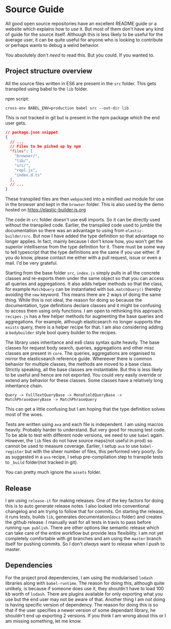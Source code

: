 # Source Guide
All good open source repositories have an excellent README guide or a website which
explains how to _use_ it. But most of them don't have any kind of guide for the source itself.
Although this is less likely to be useful for the average user, it can be quite useful for
anyone who is looking to contribute or perhaps wants to debug a weird behavior.

You absolutely don't _need_ to read this. But you could. If you wanted to.

## Project structure overview
All the source files written in ES6 are present in the `src` folder.
This gets transpiled using babel to the `lib` folder.

npm script:
```
cross-env BABEL_ENV=production babel src --out-dir lib
```

This is not tracked in git but is present in the npm package which the end user gets.

```json
// package.json snippet
{
  // ...
  // Files to be picked up by npm
  "files": [
    "browser/",
    "lib/",
    "src/",
    "repl.js",
    "index.d.ts"
  ],
  // ...
}
```

These transpiled files are then `webpack`ed into a minified `umd` module
for use in the browser and kept in the `browser` folder.
This is also used by the demo hosted on https://elastic-builder.js.org

The code in `src` folder doesn't use es6 imports. So it can be directly used without the transpiled code.
Earlier, the transpiled code used to jumble the documentation so there was an advantage to using
from `elastic-builder/src`. But now I have added the type definition so that advantage no longer applies.
In fact, mainly because I don't know how, you won't get the superior intellisense from the type definition
for it. There must be some way to tell typescript that the type definitions are the same if you use either.
If you do know, please contact me either with a pull request, issue or even a mail. I'd be very grateful.

Starting from the base folder `src`, `index.js` simply pulls in all the concrete classes and re-exports
them under the same object so that you can access all queries and aggregations. It also adds
helper methods so that the class, for example `MatchQuery` can be instantiated with `bob.matchQuery()`
thereby avoiding the `new` keyword. This means there are 2 ways of doing the same thing. While this is not ideal,
the reason for doing so because the documentation, type definitions declare classes and
it might be confusing to access them using only functions. I am open to rethinking this approach.
`recipes.js` has a few helper methods for augmenting the base queries and aggregations.
For example, although elasticsearch no longer supports the `exists` query, there is a helper recipe for that.
I am also considering adding a `bodybuilder` style bool query builder to the recipes.

The library uses inheritance and es6 class syntax quite heavily. The base classes for
request body search, queries, aggregations and other misc classes are present in `core`.
The queries, aggregations are organised to mirror the elasticsearch reference guide.
Whereever there is common behavior for multiple classes, the methods are moved to a base class.
Strictly speaking, all the base classes are instantiable.
But this is less likely to be useful and hence are not exported.
You could very easily override or extend any behavior for these classes.
Some classes have a relatively long inheritance chain.

```
Query -> FullTextQueryBase -> MonoFieldQueryBase -> MatchPhraseQueryBase -> MatchPhraseQuery
```
This can get a little confusing but I am hoping that the type definition solves
most of the woes.

Tests are written using `ava` and each file is independent. I am using macros heavily.
Probably harder to understand. But very good for reusing test code.
To be able to test with different node versions,
we need to use `babel` again. However, the `lib` files do not have source maps(not useful in prod) so cannot be used
to measure coverage. Earlier, I setup `ava` to use `babel-register` but with the sheer number of files,
this performed very poorly. So as suggested in a `ava` recipe, I setup pre-compilation step to transpile
tests to `_build` folder(not tracked in git).

You can pretty much ignore the `assets` folder.

## Release
I am using `release-it` for making releases. One of the key factors for doing this is to
auto generate release notes. I also looked into conventional changelog and am trying to follow that
for commits. On starting the release, it runs tests, builds `lib`, generates documentation(`docs` folder)
and creates the github release. I manually wait for all tests in travis to pass before running `npm publish`.
There are other options like semantic release which can take care of the entire workflow but
provide less flexibility. I am not yet completely comfortable with git branches and am using the `master`
branch itself for pushing commits. So I don't _always_ want to release when I push to master.

## Dependencies
For the project prod dependencies, I am using the modularised `lodash` libraries
along with `babel-runtime`. The reason for doing this, although quite unlikely,
is because if someone does use it, they shouldn't have to load 100 kb worth of `lodash`.
There are plugins available for only exporting what you use but the end user may not be aware of that.
Another thing I am _not_ doing is having specific version of dependency.
The reason for doing this is so that if the user specifies a newer version of some dependant library,
he shouldn't end up exporting 2 versions. If you think I am wrong about this or I am missing something,
let me know.
